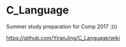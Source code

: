 # C_Language
Summer study preparation for Comp 2017 :))) 

https://github.com/YiranJing/C_Language/wiki
